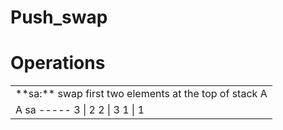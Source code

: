 # Push_swap

# Operations

<div>
      <table>
            <tr>
                  <td>
                        **sa:** swap first two elements at the top of stack A
                  </td>
            </tr>
            <tr>
                  <td>
                        A  sa
                        -----
                        3 | 2
                        2 | 3
                        1 | 1
                  </td>      
            </tr>
      </table>
</div>
